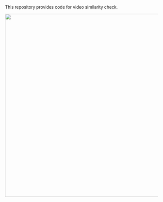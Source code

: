 This repository provides code for video similarity check.


<p align="center">
 <img src="VideoSimilarity/figure/UI_interface.jpg" height="600"/>
</p >

